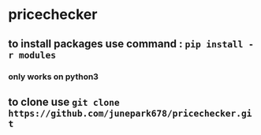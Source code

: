 # pricechecker

## to install packages use command : `pip install -r modules`

### only works on python3

## to clone use `git clone https://github.com/junepark678/pricechecker.git`
